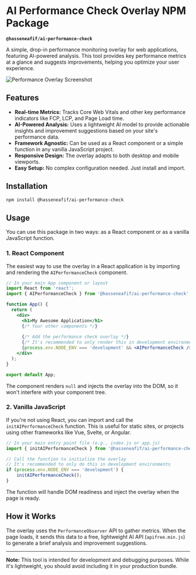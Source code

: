 
# AI Performance Check Overlay NPM Package

**`@hasseneafif/ai-performance-check`**

A simple, drop-in performance monitoring overlay for web applications, featuring AI-powered analysis. This tool provides key performance metrics at a glance and suggests improvements, helping you optimize your user experience.

![Performance Overlay Screenshot](https://imgur.com/a/UrwNAER)

## Features

- **Real-time Metrics:** Tracks Core Web Vitals and other key performance indicators like FCP, LCP, and Page Load time.
- **AI-Powered Analysis:** Uses a lightweight AI model to provide actionable insights and improvement suggestions based on your site's performance data.
- **Framework Agnostic:** Can be used as a React component or a simple function in any vanilla JavaScript project.
- **Responsive Design:** The overlay adapts to both desktop and mobile viewports.
- **Easy Setup:** No complex configuration needed. Just install and import.

## Installation

```bash
npm install @hasseneafif/ai-performance-check
```

## Usage

You can use this package in two ways: as a React component or as a vanilla JavaScript function.

### 1. React Component

The easiest way to use the overlay in a React application is by importing and rendering the `AIPerformanceCheck` component.

```jsx
// In your main App component or layout
import React from 'react';
import { AIPerformanceCheck } from '@hasseneafif/ai-performance-check';

function App() {
  return (
    <div>
      <h1>My Awesome Application</h1>
      {/* Your other components */}
      
      {/* Add the performance check overlay */}
      {/* It's recommended to only render this in development environments */}
      {process.env.NODE_ENV === 'development' && <AIPerformanceCheck />}
    </div>
  );
}

export default App;
```

The component renders `null` and injects the overlay into the DOM, so it won't interfere with your component tree.

### 2. Vanilla JavaScript

If you're not using React, you can import and call the `initAIPerformanceCheck` function. This is useful for static sites, or projects using other frameworks like Vue, Svelte, or Angular.

```javascript
// In your main entry point file (e.g., index.js or app.js)
import { initAIPerformanceCheck } from '@hasseneafif/ai-performance-check';

// Call the function to initialize the overlay
// It's recommended to only do this in development environments
if (process.env.NODE_ENV === 'development') {
    initAIPerformanceCheck();
}
```

The function will handle DOM readiness and inject the overlay when the page is ready.

## How it Works

The overlay uses the `PerformanceObserver` API to gather metrics. When the page loads, it sends this data to a free, lightweight AI API (`apifree.min.js`) to generate a brief analysis and improvement suggestions.

---

**Note:** This tool is intended for development and debugging purposes. While it's lightweight, you should avoid including it in your production bundle.

